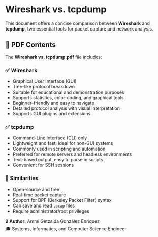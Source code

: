 # Wireshark vs. tcpdump

This document offers a concise comparison between **Wireshark** and **tcpdump**, two essential tools for packet capture and network analysis.

## 📄 PDF Contents

The **Wireshark vs. tcpdump.pdf** file includes:

### ✅ Wireshark
- Graphical User Interface (GUI)
- Tree-like protocol breakdown
- Suitable for educational and demonstration purposes
- Supports statistics, color-coding, and graphical tools
- Beginner-friendly and easy to navigate
- Detailed protocol analysis with visual interpretation
- Supports GUI plugins and extensions

### ✅ tcpdump
- Command-Line Interface (CLI) only
- Lightweight and fast, ideal for non-GUI systems
- Commonly used in scripting and automation
- Preferred for remote servers and headless environments
- Text-based output, easy to parse in scripts
- Convenient for SSH sessions

### 🔄 Similarities
- Open-source and free
- Real-time packet capture
- Support for BPF (Berkeley Packet Filter) syntax
- Can save and read `.pcap` files
- Require administrator/root privileges

🔒 **Author:** Ammi Getzaida González Enriquez  
🎓 Systems, Informatics, and Computer Science Engineer   
 
